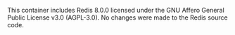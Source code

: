 This container includes Redis 8.0.0 licensed under the GNU Affero General Public License v3.0 (AGPL-3.0).
No changes were made to the Redis source code.